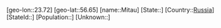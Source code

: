 ﻿---
location: [56.65,23.72]
type: City
tags:
- geo/City


SpocWebEntityId: 32509
isDeleted: false
confidential: public

---
[geo-lon::23.72]
[geo-lat::56.65]
[name::Mitau]
[State::]
[Country::[Russia](geo/Continent/Europe/Russia.md)]
[StateId::]
[Population::]
[Unknown::]

